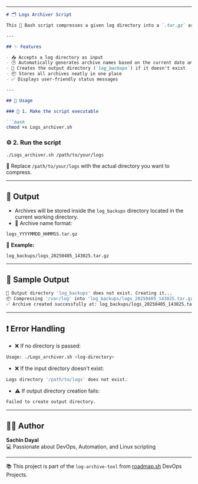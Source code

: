 
---

```markdown
# 🗂️ Logs Archiver Script

This 🐧 Bash script compresses a given log directory into a `.tar.gz` archive and stores the archive in a **hardcoded output directory** named `log_backups`. The output directory is automatically created if it doesn't exist.

---

## ✨ Features

- 📥 Accepts a log directory as input
- 🕒 Automatically generates archive names based on the current date and time
- 📁 Creates the output directory (`log_backups`) if it doesn't exist
- 📦 Stores all archives neatly in one place
- ✅ Displays user-friendly status messages

---

## 🚀 Usage

### 🔐 1. Make the script executable

```bash
chmod +x Logs_archiver.sh
```

### ⚙️ 2. Run the script

```bash
./Logs_archiver.sh /path/to/your/logs
```

📌 Replace `/path/to/your/logs` with the actual directory you want to compress.

---

## 📂 Output

- Archives will be stored inside the `log_backups` directory located in the current working directory.
- 🧾 Archive name format:

```
logs_YYYYMMDD_HHMMSS.tar.gz
```

🧪 **Example:**

```
log_backups/logs_20250405_143025.tar.gz
```

---

## 🧪 Sample Output

```bash
📁 Output directory 'log_backups' does not exist. Creating it...
📦 Compressing '/var/log' into 'log_backups/logs_20250405_143025.tar.gz'...
✅ Archive created successfully at: log_backups/logs_20250405_143025.tar.gz
```

---

## ❗ Error Handling

- ❌ If no directory is passed:

```bash
Usage: ./Logs_archiver.sh <log-directory>
```

- ❌ If the input directory doesn't exist:

```bash
Logs directory '/path/to/logs' does not exist.
```

- ⚠️ If output directory creation fails:

```bash
Failed to create output directory.
```

---

## 👨‍💻 Author

**Sachin Dayal**  
💻 Passionate about DevOps, Automation, and Linux scripting  

---

📚 This project is part of the `log-archive-tool` from [roadmap.sh](https://roadmap.sh/projects/log-archive-tool) DevOps Projects.
